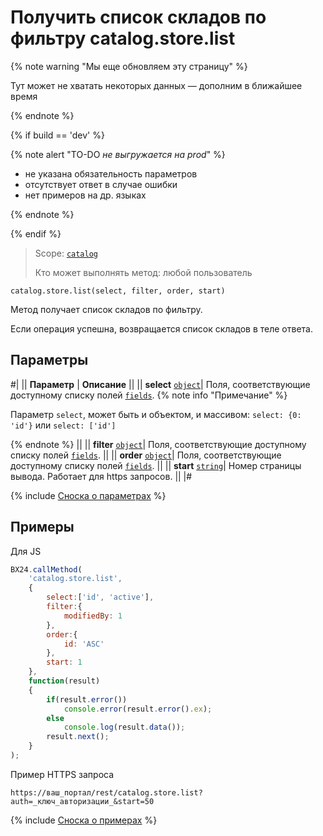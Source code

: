 # Получить список складов по фильтру catalog.store.list

{% note warning "Мы еще обновляем эту страницу" %}

Тут может не хватать некоторых данных — дополним в ближайшее время

{% endnote %}

{% if build == 'dev' %}

{% note alert "TO-DO _не выгружается на prod_" %}

- не указана обязательность параметров
- отсутствует ответ в случае ошибки
- нет примеров на др. языках
  
{% endnote %}

{% endif %}

> Scope: [`catalog`](../../scopes/permissions.md)
>
> Кто может выполнять метод: любой пользователь

```http
catalog.store.list(select, filter, order, start)
```

Метод получает список складов по фильтру.

Если операция успешна, возвращается список складов в теле ответа.

## Параметры

#|
|| **Параметр** | **Описание** ||
|| **select** 
[`object`](../../data-types.md)| Поля, соответствующие доступному списку полей [`fields`](catalog-store-get-fields.md).
{% note info "Примечание" %}

Параметр `select`, может быть и объектом, и массивом: `select: {0: 'id'}` или `select: ['id']`

{% endnote %}
||
|| **filter** 
[`object`](../../data-types.md)| Поля, соответствующие доступному списку полей [`fields`](catalog-store-get-fields.md). ||
|| **order**
[`object`](../../data-types.md)| Поля, соответствующие доступному списку полей [`fields`](catalog-store-get-fields.md). ||
|| **start** 
[`string`](../../data-types.md)| Номер страницы вывода. Работает для https запросов. ||
|#

{% include [Сноска о параметрах](../../../_includes/required.md) %}

## Примеры

Для JS

```javascript
BX24.callMethod(
    'catalog.store.list',
    {
        select:['id', 'active'],
        filter:{
            modifiedBy: 1
        },
        order:{
            id: 'ASC'
        },
        start: 1
    },
    function(result)
    {
        if(result.error())
            console.error(result.error().ex);
        else
            console.log(result.data());
        result.next();
    }
);
```

Пример HTTPS запроса

```
https://ваш_портал/rest/catalog.store.list?auth=_ключ_авторизации_&start=50
```

{% include [Сноска о примерах](../../../_includes/examples.md) %}
